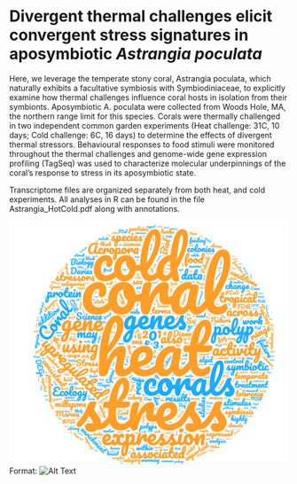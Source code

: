 # Divergent thermal challenges elicit convergent stress signatures in aposymbiotic <i>Astrangia poculata</i>

Here, we leverage the temperate stony coral, Astrangia poculata, which naturally exhibits a facultative
symbiosis with Symbiodiniaceae, to explicitly examine how thermal challenges influence coral hosts in isolation
from their symbionts. Aposymbiotic A. poculata were collected from Woods Hole, MA, the northern range
limit for this species. Corals were thermally challenged in two independent common garden experiments (Heat
challenge: 31C, 10 days; Cold challenge: 6C, 16 days) to determine the effects of divergent thermal stressors.
Behavioural responses to food stimuli were monitored throughout the thermal challenges and genome-wide
gene expression profiling (TagSeq) was used to characterize molecular underpinnings of the coral’s response
to stress in its aposymbiotic state.

Transcriptome files are organized separately from both heat, and cold experiments. All analyses in R can be found in the file Astrangia_HotCold.pdf along with annotations. 

![word_cloud](word_cloud.png)
Format: ![Alt Text](url)
